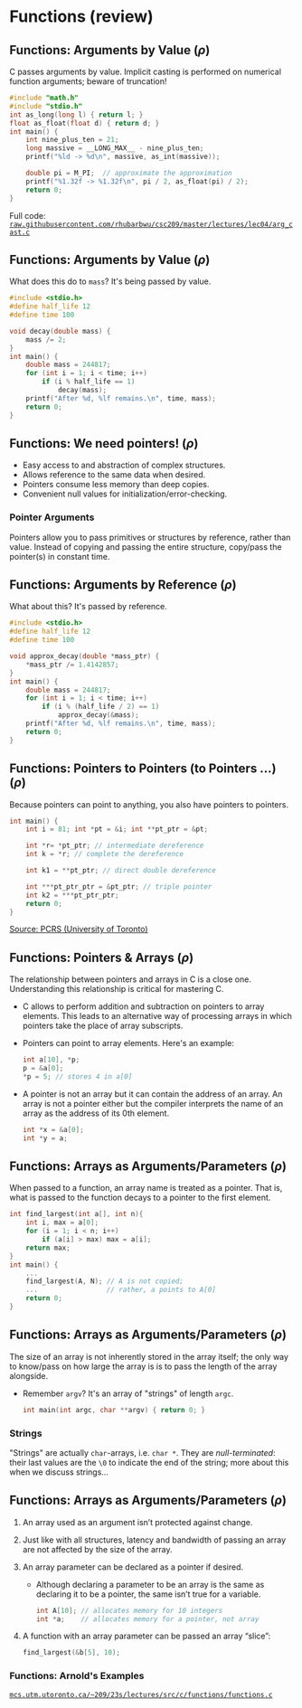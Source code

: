 # Functions (review)

## Functions: Arguments by Value ($\rho$)

C passes arguments by value. Implicit casting is performed on numerical function arguments; beware of truncation!

```c
#include "math.h"
#include "stdio.h"
int as_long(long l) { return l; }
float as_float(float d) { return d; }
int main() {
    int nine_plus_ten = 21;
    long massive = __LONG_MAX__ - nine_plus_ten;
    printf("%ld -> %d\n", massive, as_int(massive));

    double pi = M_PI;  // approximate the approximation
    printf("%1.32f -> %1.32f\n", pi / 2, as_float(pi) / 2);
    return 0;
}
```

Full code: [`raw.githubusercontent.com/rhubarbwu/csc209/master/lectures/lec04/arg_cast.c`](https://raw.githubusercontent.com/rhubarbwu/csc209/master/lectures/lec04/arg_cast.c)

## Functions: Arguments by Value ($\rho$)

What does this do to `mass`? It's being passed by value.

```c
#include <stdio.h>
#define half_life 12
#define time 100

void decay(double mass) {
    mass /= 2;
}
int main() {
    double mass = 244817;
    for (int i = 1; i < time; i++)
        if (i % half_life == 1)
            decay(mass);
    printf("After %d, %lf remains.\n", time, mass);
    return 0;
}
```

## Functions: We need pointers! ($\rho$)

- Easy access to and abstraction of complex structures.
- Allows reference to the same data when desired.
- Pointers consume less memory than deep copies.
- Convenient null values for initialization/error-checking.

### Pointer Arguments

Pointers allow you to pass primitives or structures by reference, rather than value. Instead of copying and passing the entire structure, copy/pass the pointer(s) in constant time.

## Functions: Arguments by Reference ($\rho$)

What about this? It's passed by reference.

```c
#include <stdio.h>
#define half_life 12
#define time 100

void approx_decay(double *mass_ptr) {
    *mass_ptr /= 1.4142857;
}
int main() {
    double mass = 244817;
    for (int i = 1; i < time; i++)
        if (i % (half_life / 2) == 1)
            approx_decay(&mass);
    printf("After %d, %lf remains.\n", time, mass);
    return 0;
}
```

## Functions: Pointers to Pointers (to Pointers ...) ($\rho$)

Because pointers can point to anything, you also have pointers to pointers.

```c
int main() {
    int i = 81; int *pt = &i; int **pt_ptr = &pt;

    int *r= *pt_ptr; // intermediate dereference
    int k = *r; // complete the dereference

    int k1 = **pt_ptr; // direct double dereference

    int ***pt_ptr_ptr = &pt_ptr; // triple pointer
    int k2 = ***pt_ptr_ptr;
    return 0;
}
```

[Source: PCRS (University of Toronto)](https://c-programming.onlinelearning.utoronto.ca/webdocs/2_pointers_memory/b_pointers/RESOURCES/pointers_intro_int.c)

## Functions: Pointers & Arrays ($\rho$)

The relationship between pointers and arrays in C is a close one. Understanding this relationship is critical for mastering C.

- C allows to perform addition and subtraction on pointers to array elements. This leads to an alternative way of processing arrays in which pointers take the place of array subscripts.
- Pointers can point to array elements. Here's an example:

  ```c
  int a[10], *p;
  p = &a[0];
  *p = 5; // stores 4 in a[0]
  ```

- A pointer is not an array but it can contain the address of an array. An array is not a pointer either but the compiler interprets the name of an array as the address of its 0th element.

  ```c
  int *x = &a[0];
  int *y = a;
  ```

## Functions: Arrays as Arguments/Parameters ($\rho$)

When passed to a function, an array name is treated as a pointer. That is, what is passed to the function decays to a pointer to the first element.

```c
int find_largest(int a[], int n){
    int i, max = a[0];
    for (i = 1; i < n; i++)
        if (a[i] > max) max = a[i];
    return max;
}
int main() {
    ...
    find_largest(A, N); // A is not copied;
    ...                 // rather, a points to A[0]
    return 0;
}
```

## Functions: Arrays as Arguments/Parameters ($\rho$)

The size of an array is not inherently stored in the array itself; the only way to know/pass on how large the array is is to pass the length of the array alongside.

- Remember `argv`? It's an array of "strings" of length `argc`.
  ```c
  int main(int argc, char **argv) { return 0; }
  ```

### Strings

"Strings" are actually `char`-arrays, i.e. `char *`. They are _null-terminated_: their last values are the `\0` to indicate the end of the string; more about this when we discuss strings...

## Functions: Arrays as Arguments/Parameters ($\rho$)

1. An array used as an argument isn’t protected against change.
2. Just like with all structures, latency and bandwidth of passing an array are not affected by the size of the array.
3. An array parameter can be declared as a pointer if desired.

   - Although declaring a parameter to be an array is the same as declaring it to be a pointer, the same isn’t true for a variable.

     ```c
     int A[10]; // allocates memory for 10 integers
     int *a;    // allocates memory for a pointer, not array
     ```

4. A function with an array parameter can be passed an array “slice”:

   ```c
   find_largest(&b[5], 10);
   ```

### Functions: Arnold's Examples

[`mcs.utm.utoronto.ca/~209/23s/lectures/src/c/functions/functions.c`](https://mcs.utm.utoronto.ca/~209/23s/lectures/src/c/functions/functions.c)
